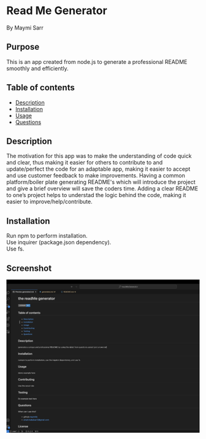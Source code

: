 # Read Me Generator
By Maymi Sarr

## Purpose
This is an app created from node.js to generate a professional README smoothly and efficiently.
## Table of contents
- [Description](#description) 
- [Installation](#installation)
- [Usage](#usage)
- [Questions](#questions)

## Description
The motivation for this app was to make the understanding of code quick and clear, thus making it easier for others to contribute to and update/perfect the code for an adaptable app, making it easier to accept and use customer feedback to make improvements. Having a common platform/boiler plate generating README's which will introduce the project and give a brief overview will save the coders time. Adding a clear README to one’s project helps to understad the logic behind the code, making it easier to improve/help/contribute. 

## Installation
<div>Run npm to perform installation. </div>
<div>Use inquirer (package.json dependency).</div>
<div>Use fs.</div>


## Screenshot
![](./demoScreenshot.png)
